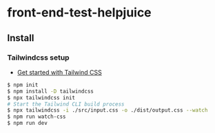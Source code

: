 # front-end-test-helpjuice

## Install

### Tailwindcss setup
 - [Get started with Tailwind CSS](https://tailwindcss.com/docs/installation)

```bash 
$ npm init
$ npm install -D tailwindcss
$ npx tailwindcss init
# Start the Tailwind CLI build process
$ npx tailwindcss -i ./src/input.css -o ./dist/output.css --watch
$ npm run watch-css
$ npm run dev
```